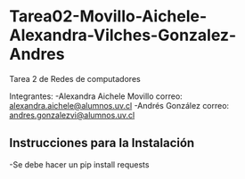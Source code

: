 # Tarea02-Movillo-Aichele-Alexandra-Vilches-Gonzalez-Andres

Tarea 2 de Redes de computadores

Integrantes:
-Alexandra Aichele Movillo
correo: alexandra.aichele@alumnos.uv.cl
-Andrés González
correo: andres.gonzalezvi@alumnos.uv.cl

## Instrucciones para la Instalación
-Se debe hacer un pip install requests
